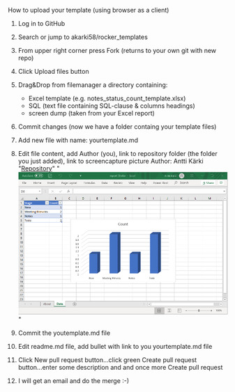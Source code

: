 How to upload your template (using browser as a client)

1. Log in to GitHub
2. Search or jump to akarki58/rocker_templates
3. From upper right corner press Fork (returns to your own git with new repo)
4. Click Upload files button
5. Drag&Drop from filemanager a directory containing:
    - Excel template (e.g. notes_status_count_template.xlsx)
    - SQL (text file containing SQL-clause & columns headings)
    - screen dump (taken from your Excel report)
6. Commit changes (now we have a folder containg your template files)
7. Add new file with name: yourtemplate.md
8. Edit file content, add Author (you), link to repository folder (the folder you just added), link to screencapture picture
    Author: Antti Kärki
    "[Repository](https://github.com/akarki58/rocker_templates/tree/master/Notes_Status_Count_Demo)"
    "![](https://github.com/akarki58/rocker_templates/blob/master/Notes_Status_Count_Demo/Notes_count_example.png)"
9. Commit the youtemplate.md file
10. Edit readme.md file, add bullet with link to you yourtemplate.md file
11. Click New pull request button...click green Create pull request button...enter some description and and once more Create pull request 

12. I will get an email and do the merge :-)
